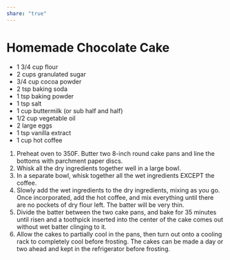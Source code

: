 ```yaml
---
share: "true"
---
```


# Homemade Chocolate Cake
- 1 3/4 cup flour
- 2 cups granulated sugar
- 3/4 cup cocoa powder
- 2 tsp baking soda
- 1 tsp baking powder
- 1 tsp salt
- 1 cup buttermilk (or sub half and half)
- 1/2 cup vegetable oil
- 2 large eggs
- 1 tsp vanilla extract
- 1 cup hot coffee

1. Preheat oven to 350F. Butter two 8-inch round cake pans and line the bottoms with parchment paper discs.
2. Whisk all the dry ingredients together well in a large bowl.
3. In a separate bowl, whisk together all the wet ingredients EXCEPT the coffee.
4. Slowly add the wet ingredients to the dry ingredients, mixing as you go. Once incorporated, add the hot coffee, and mix everything until there are no pockets of dry flour left. The batter will be very thin.
5. Divide the batter between the two cake pans, and bake for 35 minutes until risen and a toothpick inserted into the center of the cake comes out without wet batter clinging to it.
6. Allow the cakes to partially cool in the pans, then turn out onto a cooling rack to completely cool before frosting. The cakes can be made a day or two ahead and kept in the refrigerator before frosting.